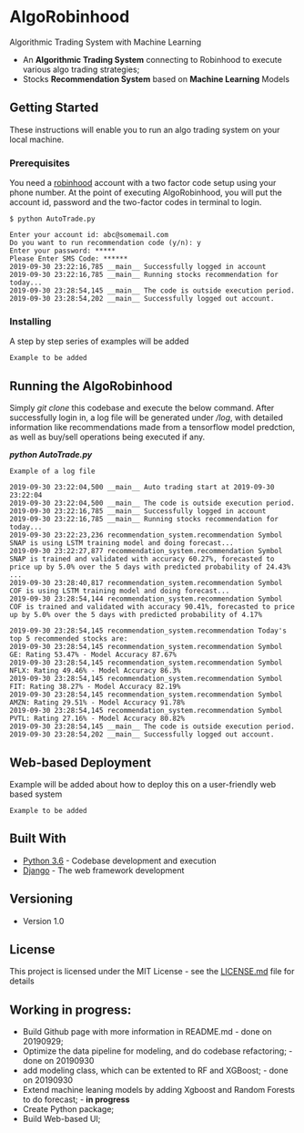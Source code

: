 # AlgoRobinhood

Algorithmic Trading System with Machine Learning

- An <strong>Algorithmic Trading System</strong> connecting to Robinhood to execute various algo trading strategies;
- Stocks <strong>Recommendation System</strong> based on <strong>Machine Learning</strong> Models


## Getting Started

These instructions will enable you to run an algo trading system on your local machine.

### Prerequisites

You need a [robinhood](https://robinhood.com/) account with a two factor code setup using your phone number. At the point of executing AlgoRobinhood, you will put the account id, password and the two-factor codes in terminal to login.

```
$ python AutoTrade.py

Enter your account id: abc@somemail.com
Do you want to run recommendation code (y/n): y
Enter your password: *****
Please Enter SMS Code: ******
2019-09-30 23:22:16,785 __main__ Successfully logged in account
2019-09-30 23:22:16,785 __main__ Running stocks recommendation for today...
2019-09-30 23:28:54,145 __main__ The code is outside execution period.
2019-09-30 23:28:54,202 __main__ Successfully logged out account.
```

### Installing

A step by step series of examples will be added

```
Example to be added
```

## Running the AlgoRobinhood

Simply <em>git clone</em> this codebase and execute the below command. After successfully login in, a log file will be generated under <em>/log</em>, with detailed information like recommendations made from a tensorflow model predction, as well as buy/sell operations being executed if any.<br>

 <em><strong>python AutoTrade.py</strong></em>

```
Example of a log file

2019-09-30 23:22:04,500 __main__ Auto trading start at 2019-09-30 23:22:04
2019-09-30 23:22:04,500 __main__ The code is outside execution period.
2019-09-30 23:22:16,785 __main__ Successfully logged in account
2019-09-30 23:22:16,785 __main__ Running stocks recommendation for today...
2019-09-30 23:22:23,236 recommendation_system.recommendation Symbol SNAP is using LSTM training model and doing forecast...
2019-09-30 23:22:27,877 recommendation_system.recommendation Symbol SNAP is trained and validated with accuracy 60.27%, forecasted to price up by 5.0% over the 5 days with predicted probability of 24.43%
...
2019-09-30 23:28:40,817 recommendation_system.recommendation Symbol COF is using LSTM training model and doing forecast...
2019-09-30 23:28:54,144 recommendation_system.recommendation Symbol COF is trained and validated with accuracy 90.41%, forecasted to price up by 5.0% over the 5 days with predicted probability of 4.17%

2019-09-30 23:28:54,145 recommendation_system.recommendation Today's top 5 recommended stocks are: 
2019-09-30 23:28:54,145 recommendation_system.recommendation Symbol GE: Rating 53.47% - Model Accuracy 87.67%
2019-09-30 23:28:54,145 recommendation_system.recommendation Symbol NFLX: Rating 49.46% - Model Accuracy 86.3%
2019-09-30 23:28:54,145 recommendation_system.recommendation Symbol FIT: Rating 38.27% - Model Accuracy 82.19%
2019-09-30 23:28:54,145 recommendation_system.recommendation Symbol AMZN: Rating 29.51% - Model Accuracy 91.78%
2019-09-30 23:28:54,145 recommendation_system.recommendation Symbol PVTL: Rating 27.16% - Model Accuracy 80.82%
2019-09-30 23:28:54,145 __main__ The code is outside execution period.
2019-09-30 23:28:54,202 __main__ Successfully logged out account.

```

## Web-based Deployment

Example will be added about how to deploy this on a user-friendly web based system

```
Example to be added
```

## Built With

* [Python 3.6](https://www.anaconda.com/distribution/) - Codebase development and execution
* [Django](https://www.djangoproject.com/) - The web framework development

## Versioning

- Version 1.0

## License

This project is licensed under the MIT License - see the [LICENSE.md](LICENSE.md) file for details

## Working in progress:

- Build Github page with more information in README.md - done on 20190929; <br>
- Optimize the data pipeline for modeling, and do codebase refactoring; - done on 20190930<br>
- add modeling class, which can be extented to RF and XGBoost; - done on 20190930<br>
- Extend machine leaning models by adding Xgboost and Random Forests to do forecast; - <strong>in progress</strong><br>
- Create Python package; <br>
- Build Web-based UI; <br>



